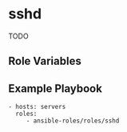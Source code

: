 # sshd

TODO

## Role Variables

## Example Playbook

    - hosts: servers
      roles:
         - ansible-roles/roles/sshd
